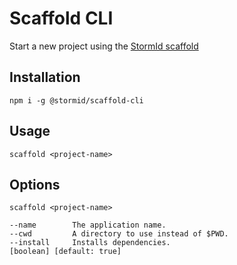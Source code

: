 # Scaffold CLI

Start a new project using the [StormId scaffold](https://github.com/stormid/scaffold)

## Installation
```
npm i -g @stormid/scaffold-cli
```

## Usage
```
scaffold <project-name>
```

## Options
```
scaffold <project-name>

--name        The application name.
--cwd         A directory to use instead of $PWD.
--install     Installs dependencies.                                [boolean] [default: true]
``` 
